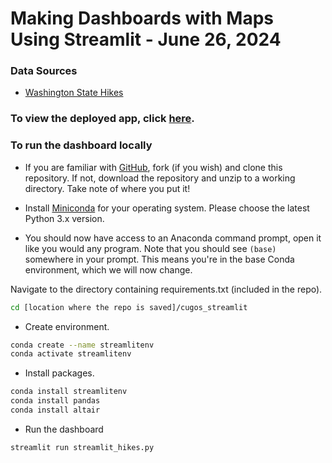 # Making Dashboards with Maps Using Streamlit - June 26, 2024

### Data Sources

* [Washington State Hikes](https://github.com/yoshiohasegawa/wta-scraper)

### To view the deployed app, click [here](https://christyheaton-cugos-streamlit-streamlit-hikes-xdeqzx.streamlit.app/).

### To run the dashboard locally

* If you are familiar with [GitHub](http://www.github.com), fork (if you wish) and clone this repository. If not, download the repository and unzip to a working directory. Take note of where you put it!

* Install [Miniconda](https://docs.conda.io/en/latest/miniconda.html) for your operating system. Please choose the latest Python 3.x version.

* You should now have access to an Anaconda command prompt, open it like you would any program. Note that you should see `(base)` somewhere in your prompt. This means you're in the base Conda environment, which we will now change. 

Navigate to the directory containing requirements.txt (included in the repo).

```bash
cd [location where the repo is saved]/cugos_streamlit
```

* Create environment.

```bash
conda create --name streamlitenv
conda activate streamlitenv
```
* Install packages.

```bash
conda install streamlitenv
conda install pandas
conda install altair
```

* Run the dashboard
```bash
streamlit run streamlit_hikes.py
```